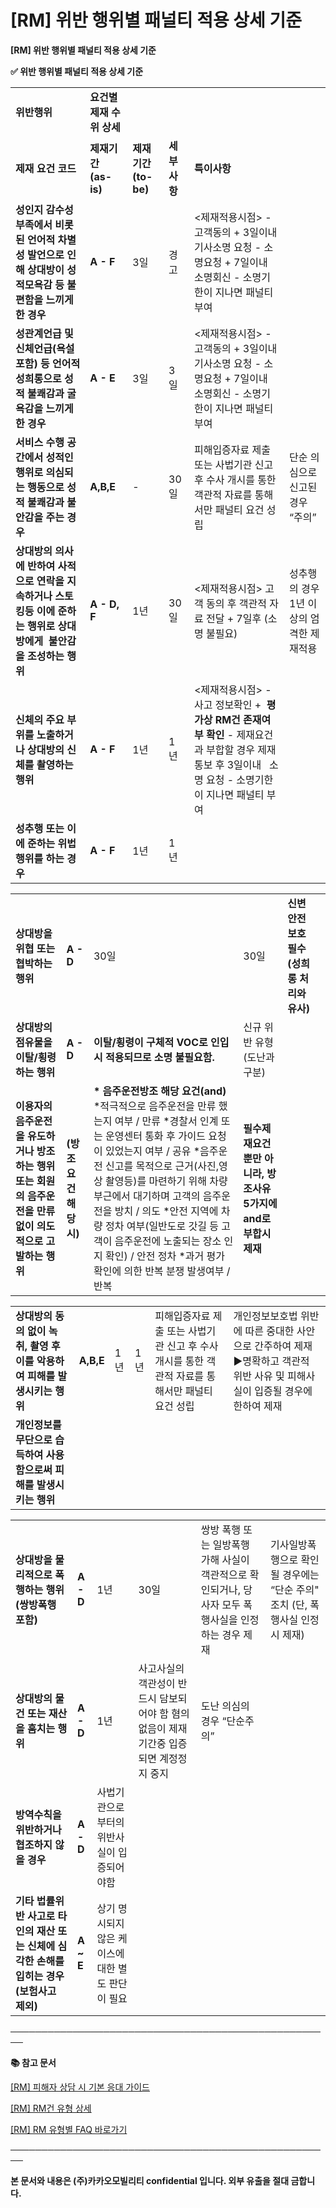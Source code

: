 # [RM] 위반 행위별 패널티 적용 상세 기준

**[RM] 위반 행위별 패널티 적용 상세 기준**

**✅ 위반 행위별 패널티 적용 상세 기준**

|  |  |  |  |  |  |
| --- | --- | --- | --- | --- | --- |
| **위반행위** | **요건별 제재 수위 상세** | | | | |
| **제재**  **요건**  **코드** | **제재기간**  **(as-is)** | **제재기간**  **(to-be)** | **세부사항** | **특이사항** |
| **성인지 감수성 부족에서 비롯된 언어적 차별성 발언으로 인해 상대방이 성적모욕감 등 불편함을 느끼게 한 경우** | **A - F** | 3일 | 경고 | <제재적용시점>  - 고객동의 + 3일이내 기사소명 요청  - 소명요청 + 7일이내 소명회신  - 소명기한이 지나면 패널티 부여 |  |
| **성관계언급 및 신체언급(욕설포함) 등 언어적 성희롱으로 성적 불쾌감과 굴욕감을 느끼게 한 경우** | **A - E** | 3일 | 3일 | <제재적용시점>  - 고객동의 + 3일이내 기사소명 요청  - 소명요청 + 7일이내 소명회신  - 소명기한이 지나면 패널티 부여 |  |
| **서비스 수행 공간에서 성적인 행위로 의심되는 행동으로 성적 불쾌감과 불안감을 주는 경우** | **A,B,E** | - | 30일 | 피해입증자료 제출 또는 사법기관 신고 후  수사 개시를 통한 객관적 자료를 통해서만  패널티 요건 성립 | 단순 의심으로 신고된 경우 “주의” |
| **상대방의 의사에 반하여 사적으로 연락을 지속하거나 스토킹등 이에 준하는 행위로 상대방에게  불안감을 조성하는 행위** | **A - D, F** | 1년 | 30일 | <제재적용시점>  고객 동의 후 객관적 자료 전달 + 7일후 (소명 불필요) | 성추행의 경우 1년 이상의 엄격한 제재적용 |
| **신체의 주요 부위를 노출하거나 상대방의 신체를 촬영하는 행위** | **A - F** | 1년 | 1년 | <제재적용시점>  - 사고 정보확인 +  **평가상 RM건 존재여부 확인**  - 제재요건과 부합할 경우 제재 통보 후 3일이내    소명 요청  - 소명기한이 지나면 패널티 부여 |
| **성추행 또는 이에 준하는 위법행위를 하는 경우** | **A - F** | 1년 | 1년 |

|  |  |  |  |  |  |
| --- | --- | --- | --- | --- | --- |
| **상대방을 위협 또는 협박하는 행위** | **A - D** | 30일 | 30일 | **신변안전보호 필수 (성희롱 처리와 유사)** |  |
| **상대방의 점유물을 이탈/횡령 하는 행위** | **A - D** | **이탈/횡령이 구체적 VOC로 인입시 적용되므로 소명 불필요함.** | 신규 위반 유형(도난과 구분) |
| **이용자의 음주운전을 유도하거나 방조하는 행위 또는 회원의 음주운전을 만류 없이 의도적으로 고발하는 행위** | **(방조요건 해당시)** | **\* 음주운전방조 해당 요건(and)**  \*적극적으로 음주운전을 만류 했는지 여부 / 만류  \*경찰서 인계 또는 운영센터 통화 후 가이드 요청이 있었는지 여부 / 공유  \*음주운전 신고를 목적으로 근거(사진,영상 촬영등)를 마련하기 위해 차량 부근에서 대기하며 고객의 음주운전을 방치 / 의도  \*안전 지역에 차량 정차 여부(일반도로 갓길 등 고객이 음주운전에 노출되는 장소 인지 확인) / 안전 정차  \*과거 평가 확인에 의한 반복 분쟁 발생여부 / 반복 | **필수제재요건 뿐만 아니라, 방조사유 5가지에 and로 부합시 제재** |

|  |  |  |  |  |  |
| --- | --- | --- | --- | --- | --- |
| **상대방의 동의 없이 녹취,**  **촬영 후 이를 악용하여**  **피해를 발생시키는 행위** | **A,B,E** | 1년 | 1년 | 피해입증자료 제출 또는 사법기관 신고 후 수사개시를 통한 객관적 자료를 통해서만  패널티 요건 성립 | 개인정보보호법 위반에 따른 중대한 사안으로 간주하여 제재    ▶︎명확하고 객관적 위반 사유 및 피해사실이 입증될 경우에 한하여 제재 |
| **개인정보를 무단으로 습득하여 사용함으로써 피해를 발생시키는 행위** |

|  |  |  |  |  |  |
| --- | --- | --- | --- | --- | --- |
| **상대방을 물리적으로 폭행하는 행위(쌍방폭행 포함)** | **A - D** | 1년 | 30일 | 쌍방 폭행 또는 일방폭행 가해 사실이 객관적으로 확인되거나, 당사자 모두 폭행사실을 인정하는 경우 제재 | 기사일방폭행으로 확인될 경우에는 “단순 주의" 조치  (단, 폭행사실 인정시 제재) |
| **상대방의 물건 또는 재산을 훔치는 행위** | **A - D** | 1년 | 사고사실의 객관성이 반드시 담보되어야 함   혐의 없음이 제재기간중 입증되면 계정정지 중지 | 도난 의심의 경우 “단순주의” |
| **방역수칙을 위반하거나 협조하지 않을 경우** | **A - D** | 사법기관으로부터의 위반사실이 입증되어야함 |
| **기타 법률위반 사고로 타인의 재산 또는 신체에 심각한 손해를 입히는 경우(보험사고 제외)** | **A ~ E** | 상기 명시되지 않은 케이스에 대한 별도 판단이 필요 |

**────────────────────────────────────────────────────**

**📚 참고 문서**

[[RM] 피해자 상담 시 기본 응대 가이드](https://kakaomobilitysupport.zendesk.com/hc/ko/articles/39913421703833)

[[RM] RM건 유형 상세](https://kakaomobilitysupport.zendesk.com/hc/ko/articles/40002148279065)

[[RM] RM 유형별 FAQ 바로가기](https://kakaomobilitysupport.zendesk.com/hc/ko/categories/39898251758745--RM-RM-%EC%9C%A0%ED%98%95%EB%B3%84-FAQ)

**────────────────────────────────────────────────────**

**본 문서와 내용은 (주)카카오모빌리티 confidential 입니다. 외부 유출을 절대 금합니다.**